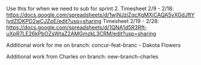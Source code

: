 Use this for when we need to sub for sprint 2. 
Timesheet 2/9 - 2/18: https://docs.google.com/spreadsheets/d/1wjNJzjZqcXgMXjCAQA5vXGdJftYlydZlDKPD2wCJZpE/edit?usp=sharing
Timesheet 2/19 - 2/28: https://docs.google.com/spreadsheets/d/1QNA1d5R3Rft-uXpR7LE26kPbOZsWtaZ2AMGmzkL3CRM/edit?usp=sharing

Additional work for me on branch: concur-feat-branc - Dakota Flowers

Additional work from Charles on branch: new-branch-charles

